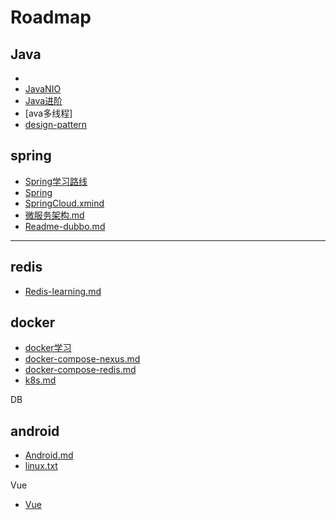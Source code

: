 # 												Roadmap

## Java

* 
* [JavaNIO](java/JavaNIO.md)
* [Java进阶](java/RAEADME.md)
* [ava多线程]
* [design-pattern](java/design-pattern.md)



## spring

* [Spring学习路线](spring/learning-helper.md)
* [Spring](spring/spring.md)
* [SpringCloud.xmind](spring/spring-cloud/SpringCloud.xmind)
* [微服务架构.md](spring/spring-cloud/微服务架构.md)
* [Readme-dubbo.md](spring/spring-cloud/Readme-dubbo.md)

***

## redis

* [Redis-learning.md](redis/Redis-learning.md)

## docker

* [docker学习](docker/Readme.md)
* [docker-compose-nexus.md](docker/mynexus/docker-compose-Nexus.md)
* [docker-compose-redis.md](docker/mynexus/docker-compose-Nexus)
* [k8s.md](docker/k8s/Readme.md)

DB

## android

* [Android.md](android/Android.md)
* [linux.txt](linux/linux.txt)

Vue

* [Vue](vue/vue-learning.md)